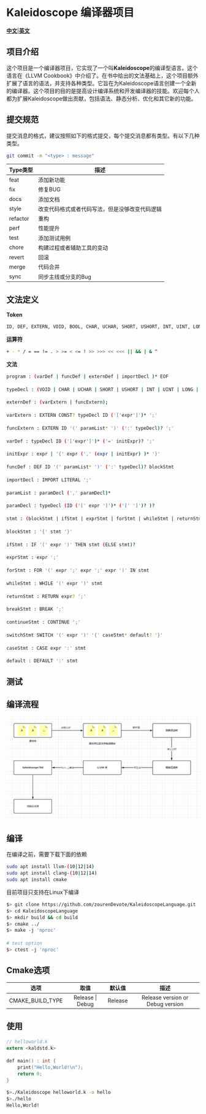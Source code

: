# Kaleidoscope 编译器项目

[**中文**](./README.zn.md)|[**英文**](./README.md)

## 项目介绍

这个项目是一个编译器项目，它实现了一个叫**Kaleidoscope**的编译型语言。这个语言在《LLVM Cookbook》中介绍了。在书中给出的文法基础上，这个项目额外扩展了语言的语法，并支持各种类型。它旨在为Kaleidoscope语言创建一个全新的编译器。这个项目的目的是提高设计编译系统和开发编译器的技能。欢迎每个人都为扩展Kaleidoscope做出贡献，包括语法、静态分析、优化和其它新的功能。

## 提交规范

提交消息的格式，建议按照如下的格式提交，每个提交消息都有类型。有以下几种类型。

```bash
git commit -m "<type> : message"
```

| Type类型 | 描述                                           |
| -------- | ---------------------------------------------- |
| feat     | 添加新功能                                     |
| fix      | 修复BUG                                        |
| docs     | 添加文档                                       |
| style    | 改变代码格式或者代码写法，但是没够改变代码逻辑 |
| refactor | 重构                                           |
| perf     | 性能提升                                       |
| test     | 添加测试用例                                   |
| chore    | 构建过程或者辅助工具的变动                     |
| revert   | 回滚                                           |
| merge    | 代码合并                                       |
| sync     | 同步主线或分支的Bug                            |

## 文法定义

**Token**

```bash
ID, DEF, EXTERN, VOID, BOOL, CHAR, UCHAR, SHORT, USHORT, INT, UINT, LONG, ULONG, FLOAT, DOUBLE, LITERAL, INUMBER, FNUMBER, IF, FOR, WHILE, RETURN, BREAK, CONTINUE, STRUCT IMPORT CONST, IN, THEN, ELSE, COMMENT, SWITCH, CASE, DEFAULT
```

**运算符**

```bash
+ - * / = == != . > >= < <= ! >> >>> << <<< || && | & ^
```

**文法**

```bash
program : (varDef | funcDef | externDef | importDecl )* EOF

typeDecl : (VOID | CHAR | UCHAR | SHORT | USHORT | INT | UINT | LONG | ULONG | FLOAT | DOUBLE | BOOL)

externDef : (varExtern | funcExtern);

varExtern : EXTERN CONST? typeDecl ID ('['expr']')* ';'

funcExtern : EXTERN ID '(' paramList* ')' (':' typeDecl)? ';'

varDef : typeDecl ID ('['expr']')* ('=' initExpr)? ';'

initExpr : expr | '{' expr (',' (expr | initExpr) )* '}' 

funcDef : DEF ID '(' paramList* ')' (':' typeDecl)? blockStmt

importDecl : IMPORT LITERAL ';'

paramList : paramDecl (',' paramDecl)*

paramDecl : typeDecl (ID ('[' expr ']')* ('[' ']')? )?

stmt : (blockStmt | ifStmt | exprStmt | forStmt | whileStmt | returnStmt | breakStmt | continueStmt | switchStmt )

blockStmt : '{' stmt '}'

ifStmt : IF '(' expr ')' THEN stmt (ELSE stmt)?

exprStmt : expr ';'

forStmt : FOR '(' expr ';' expr ';' expr ')' IN stmt

whileStmt : WHILE '(' expr ')' stmt

returnStmt : RETURN expr? ';'

breakStmt : BREAK ';'

continueStmt : CONTINUE ';'

switchStmt SWITCH '(' expr ')' '{' caseStmt* default? '}'

caseStmt : CASE expr ':' stmt

default : DEFAULT ':' stmt
```

## 测试

## 编译流程

![编译顺序](./doc/pic2.png)

## 编译

在编译之前，需要下载下面的依赖

```bash
sudo apt install llvm-(10|12|14)
sudo apt install clang-(10|12|14)
sudo apt install cmake
```

目前项目只支持在Linux下编译

```bash
$> git clone https://github.com/zourenDevote/KaleidoscopeLanguage.git
$> cd KaleidoscopeLanguage
$> mkdir build && cd build
$> cmake ../
$> make -j 'nproc'

# test option
$> ctest -j 'nproc'
```

## Cmake选项

|       选项       |       取值       | 默认值  |               描述               |
| :--------------: | :--------------: | :-----: | :------------------------------: |
| CMAKE_BUILD_TYPE | Release \| Debug | Release | Release version or Debug version |

## 使用

```c
// helloworld.k
extern <kaldstd.k>

def main() : int {
    print("Hello,World!\n");
    return 0;
}
```

```bash
$>./Kaleidoscope helloworld.k -o hello
$>./hello
Hello,World!
```